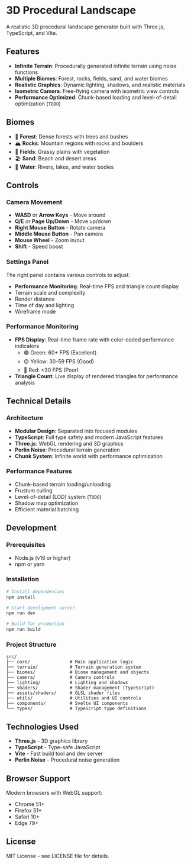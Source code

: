 # 3D Procedural Landscape

A realistic 3D procedural landscape generator built with Three.js, TypeScript, and Vite.

## Features

- **Infinite Terrain**: Procedurally generated infinite terrain using noise functions
- **Multiple Biomes**: Forest, rocks, fields, sand, and water biomes
- **Realistic Graphics**: Dynamic lighting, shadows, and realistic materials
- **Isometric Camera**: Free-flying camera with isometric view controls
- **Performance Optimized**: Chunk-based loading and level-of-detail optimization (`TODO`)

## Biomes

- 🌲 **Forest**: Dense forests with trees and bushes
- 🏔️ **Rocks**: Mountain regions with rocks and boulders
- 🌾 **Fields**: Grassy plains with vegetation
- 🏖️ **Sand**: Beach and desert areas
- 🌊 **Water**: Rivers, lakes, and water bodies

## Controls

### Camera Movement

- **WASD** or **Arrow Keys** - Move around
- **Q/E** or **Page Up/Down** - Move up/down
- **Right Mouse Button** - Rotate camera
- **Middle Mouse Button** - Pan camera
- **Mouse Wheel** - Zoom in/out
- **Shift** - Speed boost

### Settings Panel

The right panel contains various controls to adjust:

- **Performance Monitoring**: Real-time FPS and triangle count display
- Terrain scale and complexity
- Render distance
- Time of day and lighting
- Wireframe mode

### Performance Monitoring

- **FPS Display**: Real-time frame rate with color-coded performance indicators
    - 🟢 Green: 60+ FPS (Excellent)
    - 🟡 Yellow: 30-59 FPS (Good)
    - 🔴 Red: <30 FPS (Poor)
- **Triangle Count**: Live display of rendered triangles for performance analysis

## Technical Details

### Architecture

- **Modular Design**: Separated into focused modules
- **TypeScript**: Full type safety and modern JavaScript features
- **Three.js**: WebGL rendering and 3D graphics
- **Perlin Noise**: Procedural terrain generation
- **Chunk System**: Infinite world with performance optimization

### Performance Features

- Chunk-based terrain loading/unloading
- Frustum culling
- Level-of-detail (LOD) system (`TODO`)
- Shadow map optimization
- Efficient material batching

## Development

### Prerequisites

- Node.js (v16 or higher)
- npm or yarn

### Installation

```bash
# Install dependencies
npm install

# Start development server
npm run dev

# Build for production
npm run build
```

### Project Structure

```
src/
├── core/               # Main application logic
├── terrain/            # Terrain generation system
├── biomes/             # Biome management and objects
├── camera/             # Camera controls
├── lighting/           # Lighting and shadows
├── shaders/            # Shader management (TypeScript)
├── assets/shaders/     # GLSL shader files
├── utils/              # Utilities and UI controls
├── components/         # Svelte UI components
└── types/              # TypeScript type definitions
```

## Technologies Used

- **Three.js** - 3D graphics library
- **TypeScript** - Type-safe JavaScript
- **Vite** - Fast build tool and dev server
- **Perlin Noise** - Procedural noise generation

## Browser Support

Modern browsers with WebGL support:

- Chrome 51+
- Firefox 51+
- Safari 10+
- Edge 79+

## License

MIT License - see LICENSE file for details.
